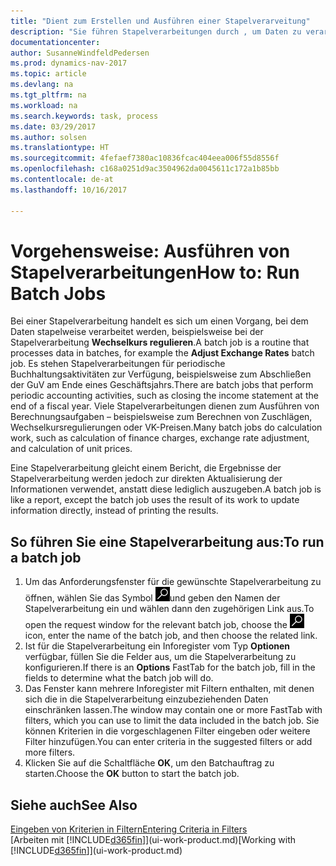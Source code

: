 ```yaml
---
title: "Dient zum Erstellen und Ausführen einer Stapelverarveitung"
description: "Sie führen Stapelverarbeitungen durch , um Daten zu verarbeiten und Informationen zu aktualisieren, um periodische Buchhaltungsaktivitäten oder Berechnungen durchzuführen."
documentationcenter: 
author: SusanneWindfeldPedersen
ms.prod: dynamics-nav-2017
ms.topic: article
ms.devlang: na
ms.tgt_pltfrm: na
ms.workload: na
ms.search.keywords: task, process
ms.date: 03/29/2017
ms.author: solsen
ms.translationtype: HT
ms.sourcegitcommit: 4fefaef7380ac10836fcac404eea006f55d8556f
ms.openlocfilehash: c168a0251d9ac3504962da0045611c172a1b85bb
ms.contentlocale: de-at
ms.lasthandoff: 10/16/2017

---
```

# <a name="how-to-run-batch-jobs"></a><span data-ttu-id="37720-103">Vorgehensweise: Ausführen von Stapelverarbeitungen</span><span class="sxs-lookup"><span data-stu-id="37720-103">How to: Run Batch Jobs</span></span>
<span data-ttu-id="37720-104">Bei einer Stapelverarbeitung handelt es sich um einen Vorgang, bei dem Daten stapelweise verarbeitet werden, beispielsweise bei der Stapelverarbeitung **Wechselkurs regulieren**.</span><span class="sxs-lookup"><span data-stu-id="37720-104">A batch job is a routine that processes data in batches, for example the **Adjust Exchange Rates** batch job.</span></span> <span data-ttu-id="37720-105">Es stehen Stapelverarbeitungen für periodische Buchhaltungsaktivitäten zur Verfügung, beispielsweise zum Abschließen der GuV am Ende eines Geschäftsjahrs.</span><span class="sxs-lookup"><span data-stu-id="37720-105">There are batch jobs that perform periodic accounting activities, such as closing the income statement at the end of a fiscal year.</span></span> <span data-ttu-id="37720-106">Viele Stapelverarbeitungen dienen zum Ausführen von Berechnungsaufgaben – beispielsweise zum Berechnen von Zuschlägen, Wechselkursregulierungen oder VK-Preisen.</span><span class="sxs-lookup"><span data-stu-id="37720-106">Many batch jobs do calculation work, such as calculation of finance charges, exchange rate adjustment, and calculation of unit prices.</span></span>

<span data-ttu-id="37720-107">Eine Stapelverarbeitung gleicht einem Bericht, die Ergebnisse der Stapelverarbeitung werden jedoch zur direkten Aktualisierung der Informationen verwendet, anstatt diese lediglich auszugeben.</span><span class="sxs-lookup"><span data-stu-id="37720-107">A batch job is like a report, except the batch job uses the result of its work to update information directly, instead of printing the results.</span></span>

## <a name="to-run-a-batch-job"></a><span data-ttu-id="37720-108">So führen Sie eine Stapelverarbeitung aus:</span><span class="sxs-lookup"><span data-stu-id="37720-108">To run a batch job</span></span>
1. <span data-ttu-id="37720-109">Um das Anforderungsfenster für die gewünschte Stapelverarbeitung zu öffnen, wählen Sie das Symbol ![Suche für Seite oder Bericht](media/ui-search/search_small.png "Nach Seite oder Bericht suchen ")und geben den Namen der Stapelverarbeitung ein und wählen dann den zugehörigen Link aus.</span><span class="sxs-lookup"><span data-stu-id="37720-109">To open the request window for the relevant batch job, choose the ![Search for Page or Report](media/ui-search/search_small.png "Search for Page or Report icon") icon, enter the name of the batch job, and then choose the related link.</span></span>
2. <span data-ttu-id="37720-110">Ist für die Stapelverarbeitung ein Inforegister vom Typ **Optionen** verfügbar, füllen Sie die Felder aus, um die Stapelverarbeitung zu konfigurieren.</span><span class="sxs-lookup"><span data-stu-id="37720-110">If there is an **Options** FastTab for the batch job, fill in the fields to determine what the batch job will do.</span></span>
3. <span data-ttu-id="37720-111">Das Fenster kann mehrere Inforegister mit Filtern enthalten, mit denen sich die in die Stapelverarbeitung einzubeziehenden Daten einschränken lassen.</span><span class="sxs-lookup"><span data-stu-id="37720-111">The window may contain one or more FastTab with filters, which you can use to limit the data included in the batch job.</span></span> <span data-ttu-id="37720-112">Sie können Kriterien in die vorgeschlagenen Filter eingeben oder weitere Filter hinzufügen.</span><span class="sxs-lookup"><span data-stu-id="37720-112">You can enter criteria in the suggested filters or add more filters.</span></span>
4. <span data-ttu-id="37720-113">Klicken Sie auf die Schaltfläche **OK**, um den Batchauftrag zu starten.</span><span class="sxs-lookup"><span data-stu-id="37720-113">Choose the **OK** button to start the batch job.</span></span>

## <a name="see-also"></a><span data-ttu-id="37720-114">Siehe auch</span><span class="sxs-lookup"><span data-stu-id="37720-114">See Also</span></span>
[<span data-ttu-id="37720-115">Eingeben von Kriterien in Filtern</span><span class="sxs-lookup"><span data-stu-id="37720-115">Entering Criteria in Filters</span></span>](ui-enter-criteria-filters.md)  
<span data-ttu-id="37720-116">[Arbeiten mit [!INCLUDE[d365fin](includes/d365fin_md.md)]](ui-work-product.md)</span><span class="sxs-lookup"><span data-stu-id="37720-116">[Working with [!INCLUDE[d365fin](includes/d365fin_md.md)]](ui-work-product.md)</span></span>

